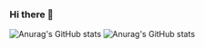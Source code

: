 ### Hi there 👋

<!--
**Arulkp/Arulkp** is a ✨ _special_ ✨ repository because its `README.md` (this file) appears on your GitHub profile.

Here are some ideas to get you started:

- 🔭 I’m currently working on ...
- 🌱 I’m currently learning ...
- 👯 I’m looking to collaborate on ...
- 🤔 I’m looking for help with ...
- 💬 Ask me about ...
- 📫 How to reach me: ...
- 😄 Pronouns: ...
- ⚡ Fun fact: ...
-->





![Anurag's GitHub stats](https://github-readme-stats.vercel.app/api?username=Arulkp&show_icons=true)
![Anurag's GitHub stats](https://github-readme-stats.vercel.app/api?username=Arulkp&show_icons=true&theme=dark)

